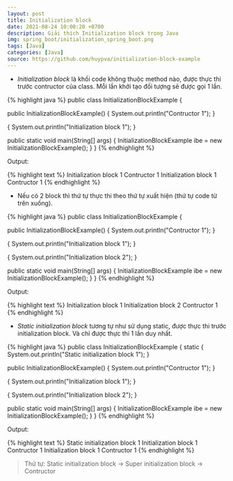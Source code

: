 ```yaml
---
layout: post
title: Initialization block
date: 2021-08-24 10:00:20 +0700
description: Giải thích Initialization block trong Java
img: spring_boot/initialization_spring_boot.png
tags: [Java]
categories: [Java]
source: https://github.com/huypva/initialization-block-example
---
```


- *Initialization block* là khối code không thuộc method nào, được thực thi trước contructor của class. Mỗi lần khởi tạo đối tượng sẽ được gọi 1 lần.

{% highlight java %}
public class InitializationBlockExample {

  public InitializationBlockExample() {
    System.out.println("Contructor 1");
  }
 
  {
    System.out.println("Initialization block 1");
  }

  public static void main(String[] args) {
    InitializationBlockExample ibe = new InitializationBlockExample();
  }
}
{% endhighlight %} 

Output:

{% highlight text %}
Initialization block 1
Contructor 1
Initialization block 1
Contructor 1
{% endhighlight %}

- Nếu có 2 block thì thứ tự thực thi theo thứ tự xuất hiện (thứ tự code từ trên xuống).

{% highlight java %}
public class InitializationBlockExample {

  public InitializationBlockExample() {
    System.out.println("Contructor 1");
  }    

  {
    System.out.println("Initialization block 1");
  } 

  {
    System.out.println("Initialization block 2");
  } 

  public static void main(String[] args) {
    InitializationBlockExample ibe = new InitializationBlockExample();
  }
}
{% endhighlight %} 

Output:

{% highlight text %}
Initialization block 1
Initialization block 2
Contructor 1
{% endhighlight %}

- *Static initialization block* tương tự như sử dụng static, được thực thi trước initialization block. Và chỉ được thực thi 1 lần duy nhất.

{% highlight java %}
public class InitializationBlockExample {
  static {
      System.out.println("Static initialization block 1");
  }

  public InitializationBlockExample() {
    System.out.println("Contructor 1");
  }    

  {
    System.out.println("Initialization block 1");
  } 

  {
    System.out.println("Initialization block 2");
  } 

  public static void main(String[] args) {
    InitializationBlockExample ibe = new InitializationBlockExample();
  }
}
{% endhighlight %}

Output:

{% highlight text %}
Static initialization block 1
Initialization block 1
Contructor 1
Initialization block 1
Contructor 1
{% endhighlight %}

> Thứ tự: Static initialization block -> Super initialization block -> Contructor